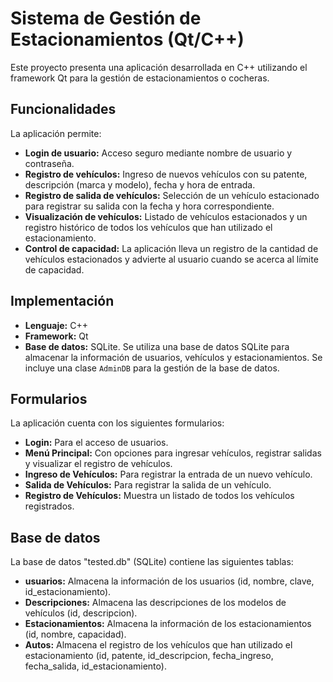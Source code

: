 # Sistema de Gestión de Estacionamientos (Qt/C++)

Este proyecto presenta una aplicación desarrollada en C++ utilizando el framework Qt para la gestión de estacionamientos o cocheras.  

## Funcionalidades

La aplicación permite:

* **Login de usuario:**  Acceso seguro mediante nombre de usuario y contraseña.
* **Registro de vehículos:** Ingreso de nuevos vehículos con su patente, descripción (marca y modelo), fecha y hora de entrada.
* **Registro de salida de vehículos:**  Selección de un vehículo estacionado para registrar su salida con la fecha y hora correspondiente.
* **Visualización de vehículos:** Listado de vehículos estacionados y un registro histórico de todos los vehículos que han utilizado el estacionamiento.
* **Control de capacidad:**  La aplicación lleva un registro de la cantidad de vehículos estacionados y advierte al usuario cuando se acerca al límite de capacidad.

## Implementación

* **Lenguaje:** C++
* **Framework:** Qt
* **Base de datos:** SQLite. Se utiliza una base de datos SQLite para almacenar la información de usuarios, vehículos y estacionamientos. Se incluye una clase `AdminDB` para la gestión de la base de datos.


## Formularios

La aplicación cuenta con los siguientes formularios:

* **Login:**  Para el acceso de usuarios.
* **Menú Principal:**  Con opciones para ingresar vehículos, registrar salidas y visualizar el registro de vehículos.
* **Ingreso de Vehículos:**  Para registrar la entrada de un nuevo vehículo.
* **Salida de Vehículos:**  Para registrar la salida de un vehículo.
* **Registro de Vehículos:**  Muestra un listado de todos los vehículos registrados.


## Base de datos

La base de datos "tested.db" (SQLite) contiene las siguientes tablas:

* **usuarios:**  Almacena la información de los usuarios (id, nombre, clave, id_estacionamiento).
* **Descripciones:**  Almacena las descripciones de los modelos de vehículos (id, descripcion).
* **Estacionamientos:**  Almacena la información de los estacionamientos (id, nombre, capacidad).
* **Autos:**  Almacena el registro de los vehículos que han utilizado el estacionamiento (id, patente, id_descripcion, fecha_ingreso, fecha_salida, id_estacionamiento).
